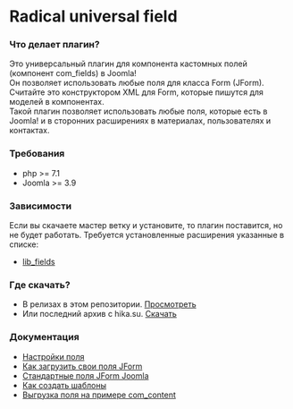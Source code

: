 # Radical universal field

### Что делает плагин?
Это универсальный плагин для компонента кастомных полей (компонент com_fields) в Joomla! <br/>
Он позволяет использовать любые поля для класса Form (JForm). <br/>
Считайте это конструктором XML для Form, которые пишутся для моделей в компонентах. <br/>
Такой плагин позволяет использовать любые поля, которые есть в Joomla! и в сторонних расширениях в материалах, пользователях и контактах.


### Требования
- php >= 7.1
- Joomla >= 3.9

### Зависимости
Если вы скачаете мастер ветку и установите, то плагин поставится, но не будет работать. Требуется установленные расширения указанные в списке:
- [lib_fields](https://github.com/JPathRu/lib_fields)


### Где скачать?
- В релизах в этом репозитории. [Просмотреть](https://github.com/Delo-Design/radicaluniversalfield/releases)
- Или последний архив с hika.su. [Скачать](https://hika.su/builds/free/dev_pkg_radicaluniversalfield.zip)


###  Документация
- [Настройки поля]()
- [Как загрузить свои поля JForm]()
- [Стандартные поля JForm Joomla]()
- [Как создать шаблоны]()
- [Выгрузка поля на примере com_content]()